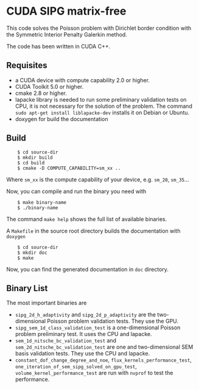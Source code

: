 CUDA SIPG matrix-free
=====================

This code solves the Poisson problem with Dirichlet border condition with the
Symmetric Interior Penalty Galerkin method.

The code has been written in CUDA C++.

Requisites
----------

 * a CUDA device with compute capability 2.0 or higher.
 * CUDA Toolkit 5.0 or higher.
 * cmake 2.8 or higher.
 * lapacke library is needed to run some preliminary validation tests on CPU, it is not necessary for the solution of the problem. The command `sudo apt-get install liblapacke-dev` installs it on Debian or Ubuntu.
 * doxygen for build the documentation
  
Build 
-----

```
    $ cd source-dir
    $ mkdir build
    $ cd build 
    $ cmake -D COMPUTE_CAPABILITY=sm_xx ..
```

Where `sm_xx` is the compute capability of your device, e.g. `sm_20`, `sm_35`...

Now, you can compile and run the binary you need with


```
    $ make binary-name
    $ ./binary-name
```

The command `make help` shows the full list of available binaries.

A `Makefile` in the source root directory builds the documentation with `doxygen`  

```
    $ cd source-dir
    $ mkdir doc
    $ make
```

Now, you can find the generated documentation in `doc` directory.



Binary List
-----------

The most important binaries are

 * `sipg_2d_h_adaptivity` and `sipg_2d_p_adaptivity` are the two-dimensional Poisson problem validation tests. They use the GPU.
 * `sipg_sem_1d_class_validation_test` is a one-dimensional Poisson problem preliminary test. It uses the CPU and lapacke.
 * `sem_1d_nitsche_bc_validation_test` and `sem_2d_nitsche_bc_validation_test` are one and two-dimensional SEM basis validation tests. They use the CPU and lapacke. 
 * `constant_dof_change_degree_and_noe`, `flux_kernels_performance_test`, `one_iteration_of_sem_sipg_solved_on_gpu_test`, `volume_kernel_performance_test` are run with `nvprof` to test the performance. 



